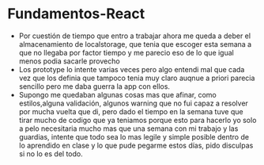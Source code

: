 # Fundamentos-React
- Por cuestión de tiempo que entro a trabajar ahora me queda a deber el almacenamiento de localstorage, que tenia que escoger esta semana a que no llegaba por factor tiempo y me parecio eso de lo que igual menos podia sacarle provecho
- Los prototype lo intente varias veces pero algo entendi mal que cada vez que los definia que tampoco tenia muy claro auqnue a priori parecia sencillo pero me daba guerra la app con ellos.
- Supongo me quedaban algunas cosas mas que afinar, como estilos,alguna validación, algunos warning que no fui capaz a resolver por mucha vuelta que di, pero dado el tiempo en la semana tuve que tirar mucho de codigo que ya teniamos porque esto para hacerlo yo solo a pelo necesitaria mucho mas que una semana con mi trabajo y las guardias, intente que todo sea lo mas legile y simple posible dentro de lo aprendido en clase y lo que pude pegarme estos días, pido disculpas si no lo es del todo.

